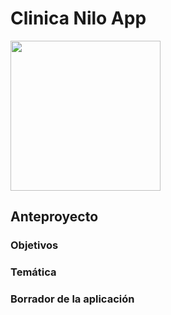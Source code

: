 # Clinica Nilo App

<img width="240px" src="./src/assets/capturas/ionic.png">

## Anteproyecto

### Objetivos

### Temática
### Borrador de la aplicación
